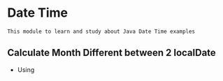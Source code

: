 # Date Time 

    This module to learn and study about Java Date Time examples

##  Calculate Month Different between 2 localDate

- Using 